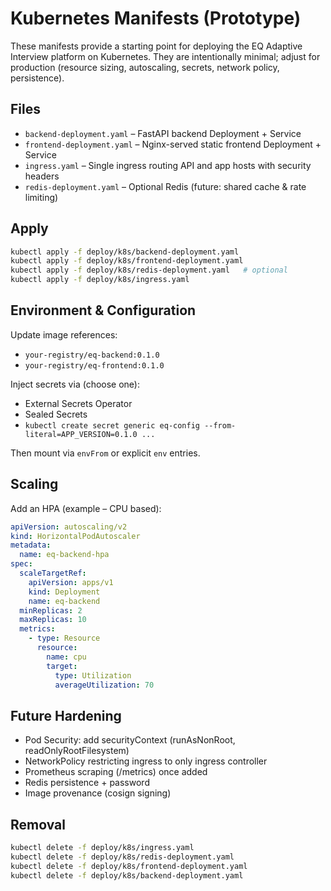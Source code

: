 # Kubernetes Manifests (Prototype)

These manifests provide a starting point for deploying the EQ Adaptive Interview platform on Kubernetes.
They are intentionally minimal; adjust for production (resource sizing, autoscaling, secrets, network policy, persistence).

## Files

- `backend-deployment.yaml` – FastAPI backend Deployment + Service
- `frontend-deployment.yaml` – Nginx-served static frontend Deployment + Service
- `ingress.yaml` – Single ingress routing API and app hosts with security headers
- `redis-deployment.yaml` – Optional Redis (future: shared cache & rate limiting)

## Apply

```bash
kubectl apply -f deploy/k8s/backend-deployment.yaml
kubectl apply -f deploy/k8s/frontend-deployment.yaml
kubectl apply -f deploy/k8s/redis-deployment.yaml   # optional
kubectl apply -f deploy/k8s/ingress.yaml
```

## Environment & Configuration
Update image references:
- `your-registry/eq-backend:0.1.0`
- `your-registry/eq-frontend:0.1.0`

Inject secrets via (choose one):
- External Secrets Operator
- Sealed Secrets
- `kubectl create secret generic eq-config --from-literal=APP_VERSION=0.1.0 ...`

Then mount via `envFrom` or explicit `env` entries.

## Scaling
Add an HPA (example – CPU based):
```yaml
apiVersion: autoscaling/v2
kind: HorizontalPodAutoscaler
metadata:
  name: eq-backend-hpa
spec:
  scaleTargetRef:
    apiVersion: apps/v1
    kind: Deployment
    name: eq-backend
  minReplicas: 2
  maxReplicas: 10
  metrics:
    - type: Resource
      resource:
        name: cpu
        target:
          type: Utilization
          averageUtilization: 70
```

## Future Hardening
- Pod Security: add securityContext (runAsNonRoot, readOnlyRootFilesystem)
- NetworkPolicy restricting ingress to only ingress controller
- Prometheus scraping (/metrics) once added
- Redis persistence + password
- Image provenance (cosign signing)

## Removal
```bash
kubectl delete -f deploy/k8s/ingress.yaml
kubectl delete -f deploy/k8s/redis-deployment.yaml
kubectl delete -f deploy/k8s/frontend-deployment.yaml
kubectl delete -f deploy/k8s/backend-deployment.yaml
```
